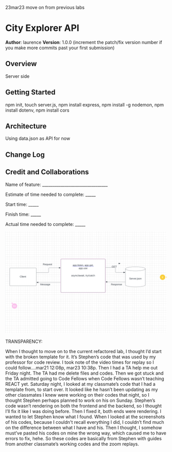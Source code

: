 23mar23 
move on from previous labs

# City Explorer API

**Author**: laurence
**Version**: 1.0.0 (increment the patch/fix version number if you make more commits past your first submission)

## Overview
Server side

## Getting Started
npm init, touch server.js, npm install express, npm install -g nodemon, npm install dotenv, npm install cors


## Architecture
Using data.json as API for now

## Change Log
<!-- Use this area to document the iterative changes made to your application as each feature is successfully implemented. Use time stamps. Here's an example:

01-01-2001 4:59pm - Application now has a fully-functional express server, with a GET route for the location resource. -->

## Credit and Collaborations
<!-- Give credit (and a link) to other people or resources that helped you build this application. -->



Name of feature: ________________________________

Estimate of time needed to complete: _____

Start time: _____

Finish time: _____

Actual time needed to complete: _____


![flow chart](img/flow-chart.png)

TRANSPARENCY:

When I thought to move on to the current refactored lab, I thought I’d start with the broken template for it.  It’s Stephen’s code that was used by my professor for code review.  I took note of the video times for replay so I could follow….mar21 12:08p, mar23 10:38p. Then I had a TA help me out Friday night.  The TA had me delete files and codes.  Then we got stuck and the TA admitted going to Code Fellows when Code Fellows wasn’t teaching REACT yet.  Saturday night, I looked at my classmate’s code that I had a template from, to start over.  It looked like he hasn’t been updating as my other classmates I knew were working on their codes that night, so I thought Stephen perhaps planned to work on his on Sunday.  Stephen’s code wasn’t rendering on both the frontend and the backend, so I thought I’ll fix it like I was doing before.  Then I fixed it, both ends were rendering.  I wanted to let Stephen know what I found.  When I looked at the screenshots of his codes, because I couldn't recall everything I did, I couldn’t find much on the difference between what I have and his.  Then I thought, I somehow must’ve pasted his codes on mine the wrong way, which caused me to have errors to fix, hehe.  So these codes are basically from Stephen with guides from another classmate’s working codes and the zoom replays. 
